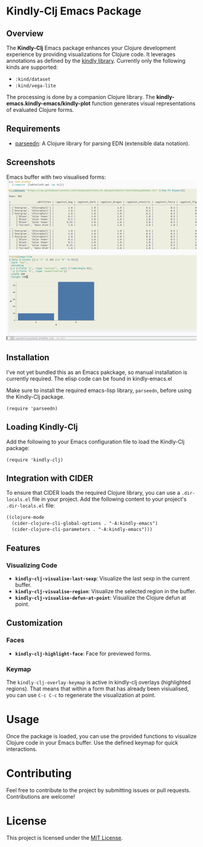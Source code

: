 # Kindly-Clj Emacs Package

## Overview

The **Kindly-Clj** Emacs package enhances your Clojure development experience by providing visualizations for Clojure code. It leverages annotations as defined by the
[kindly library](https://github.com/scicloj/kindly). Currently only the following kinds are supported:

- `:kind/dataset`
- `:kind/vega-lite`

The processing is done by a companion Clojure library. The **kindly-emacs.kindly-emacs/kindly-plot** function generates visual representations of evaluated Clojure forms.

## Requirements

- [parseedn](https://github.com/clojure-emacs/parseedn): A Clojure library for parsing EDN (extensible data notation).

## Screenshots

Emacs buffer with two visualised forms:
![Emacs screenshot](./images/screenshot-1.png)

## Installation

I've not yet bundled this as an Emacs pakckage, so manual installation is currently required. The elisp code can be found in kindly-emacs.el

Make sure to install the required emacs-lisp library, `parseedn`, before using the Kindly-Clj package.

```emacs-lisp
(require 'parseedn)
```

## Loading Kindly-Clj

Add the following to your Emacs configuration file to load the Kindly-Clj package:

```emacs-lisp
(require 'kindly-clj)
```

## Integration with CIDER

To ensure that CIDER loads the required Clojure library, you can use a `.dir-locals.el` file in your project. Add the following content to your project's `.dir-locals.el` file:

```emacs-lisp
((clojure-mode
  (cider-clojure-cli-global-options . "-A:kindly-emacs")
  (cider-clojure-cli-parameters . "-A:kindly-emacs")))
```

## Features

### Visualizing Code

*   **`kindly-clj-visualise-last-sexp`**: Visualize the last sexp in the current buffer.
*   **`kindly-clj-visualise-region`**: Visualize the selected region in the buffer.
*   **`kindly-clj-visualise-defun-at-point`**: Visualize the Clojure defun at point.

## Customization

### Faces

*   **`kindly-clj-highlight-face`**: Face for previewed forms.

### Keymap

The `kindly-clj-overlay-keymap` is active in kindly-clj overlays (highlighted regions). That means that within a form that has already been visiualised, you can use `C-c C-c` to regenerate the visualization at point.

# Usage

Once the package is loaded, you can use the provided functions to visualize Clojure code in your Emacs buffer. Use the defined keymap for quick interactions.

# Contributing

Feel free to contribute to the project by submitting issues or pull requests. Contributions are welcome!

# License

This project is licensed under the [MIT License](LICENSE).
